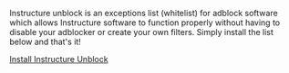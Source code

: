 Instructure unblock is an exceptions list (whitelist) for adblock software which allows Instructure software to function properly without having to disable your adblocker or create your own filters.  Simply install the list below and that's it!

[Install Instructure Unblock](abp:subscribe?location=https%3A%2F%2Fraw.githubusercontent.com%2Funsupported%2Fcanvas%2Fmaster%2F%2Fother%2Finstructure-unblock%2Finstructure-unblock.txt&amp;title=Instructure%20Unblock)
